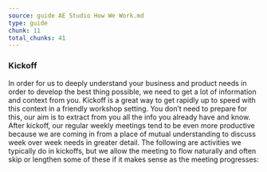 ```yaml
---
source: guide AE Studio How We Work.md
type: guide
chunk: 11
total_chunks: 41
---
```


### Kickoff

In order for us to deeply understand your business and product needs in order to develop the best thing possible, we need to get a lot of information and context from you. Kickoff is a great way to get rapidly up to speed with this context in a friendly workshop setting. You don’t need to prepare for this, our aim is to extract from you all the info you already have and know. After kickoff, our regular weekly meetings tend to be even more productive because we are coming in from a place of mutual understanding to discuss week over week needs in greater detail. The following are activities we typically do in kickoffs, but we allow the meeting to flow naturally and often skip or lengthen some of these if it makes sense as the meeting progresses: